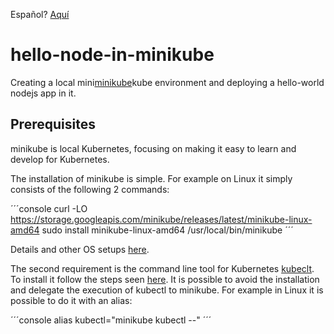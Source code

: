 Español? [Aquí](README.es.md)

# hello-node-in-minikube

Creating a local mini[minikube](https://minikube.sigs.k8s.io/)kube environment and deploying a hello-world nodejs app in it.

## Prerequisites

minikube is local Kubernetes, focusing on making it easy to learn and develop for Kubernetes.

The installation of minikube is simple. For example on Linux it simply consists of the following 2 commands:

´´´console
curl -LO https://storage.googleapis.com/minikube/releases/latest/minikube-linux-amd64
sudo install minikube-linux-amd64 /usr/local/bin/minikube
´´´

Details and other OS setups [here](https://minikube.sigs.k8s.io/docs/start/).

The second requirement is the command line tool for Kubernetes [kubeclt](https://kubernetes.io/docs/reference/kubectl/kubectl/). To install it follow the steps seen [here](https://kubernetes.io/docs/tasks/tools/). It is possible to avoid the installation and delegate the execution of kubectl to minikube. For example in Linux it is possible to do it with an alias:

´´´console
alias kubectl="minikube kubectl --"
´´´
